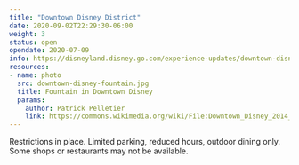 ```yaml
---
title: "Downtown Disney District"
date: 2020-09-02T22:29:30-06:00
weight: 3
status: open
opendate: 2020-07-09
info: https://disneyland.disney.go.com/experience-updates/downtown-disney/
resources:
- name: photo
  src: downtown-disney-fountain.jpg
  title: Fountain in Downtown Disney
  params:
    author: Patrick Pelletier
    link: https://commons.wikimedia.org/wiki/File:Downtown_Disney_2014_Fountain_Build_a_Bear.JPG
---
```


Restrictions in place. Limited parking, reduced hours, outdoor dining only. Some shops or restaurants may not be available.

